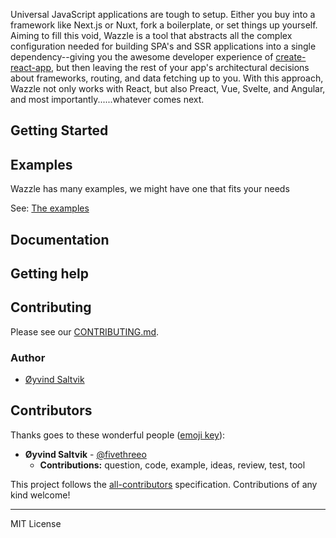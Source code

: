 
Universal JavaScript applications are tough to setup. Either you buy into a framework like Next.js or Nuxt, fork a boilerplate, or set things up yourself. Aiming to fill this void, Wazzle is a tool that abstracts all the complex configuration needed for building SPA's and SSR applications into a single dependency--giving you the awesome developer experience of [create-react-app](https://github.com/facebookincubator/create-react-app), but then leaving the rest of your app's architectural decisions about frameworks, routing, and data fetching up to you. With this approach, Wazzle not only works with React, but also Preact, Vue, Svelte, and Angular, and most importantly......whatever comes next.

## Getting Started

## Examples

Wazzle has many examples, we might have one that fits your needs

See: [The examples](https://github.com/elzzad/dazzle/tree/main/examples)

## Documentation


## Getting help


## Contributing

Please see our [CONTRIBUTING.md](/.github/CONTRIBUTING.md).

### Author

- [Øyvind Saltvik](https://twitter.com/fivethreeo)

## Contributors

Thanks goes to these wonderful people ([emoji key](https://github.com/kentcdodds/all-contributors#emoji-key)):

<!-- START contributors generated instructions please keep comment here to allow auto update -->
<!-- DON'T EDIT THIS SECTION, INSTEAD RE-RUN yarn build-docs TO UPDATE -->
- **Øyvind Saltvik** - [@fivethreeo](https://github.com/fivethreeo/)
  - **Contributions:** question, code, example, ideas, review, test, tool
<!-- END contributors generated instructions please keep comment here to allow auto update -->

This project follows the [all-contributors](https://github.com/kentcdodds/all-contributors) specification. Contributions of any kind welcome!

---

MIT License
